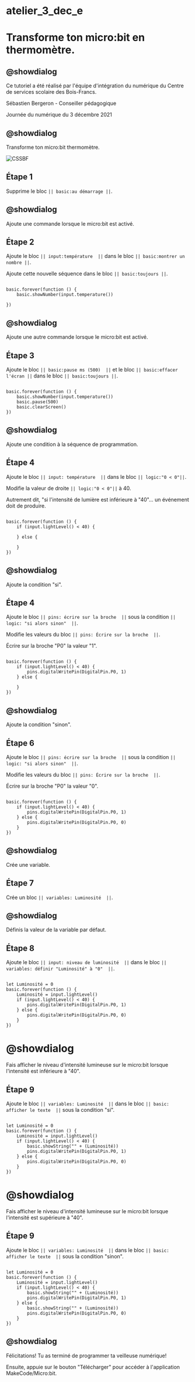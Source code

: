 # atelier_3_dec_e

# Transforme ton micro:bit en thermomètre.

## @showdialog 

Ce tutoriel a été réalisé par l'équipe d'intégration du numérique du Centre de services scolaire des Bois-Francs. 

Sébastien Bergeron - Conseiller pédagogique 

Journée du numérique du 3 décembre 2021

## @showdialog 

Transforme ton micro:bit thermomètre.
 
![CSSBF](https://github.com/sbergeroncp/mon-makecode/blob/master/atelier_c_7.jpg?raw=true) 

## Étape 1 

Supprime le bloc ``|| basic:au démarrage ||``. 


## @showdialog 

Ajoute une commande lorsque le micro:bit est activé. 

## Étape 2 

 Ajoute le bloc ``|| input:température  ||`` dans le bloc ``|| basic:montrer un nombre ||``.

 Ajoute cette nouvelle séquence dans le bloc ``|| basic:toujours ||``.


```blocks 

basic.forever(function () {
    basic.showNumber(input.temperature())
    
})

``` 

## @showdialog 

Ajoute une autre commande lorsque le micro:bit est activé. 

## Étape 3 

 Ajoute le bloc ``|| basic:pause ms (500)  ||`` et le bloc ``|| basic:effacer l'écran ||`` dans le bloc ``|| basic:toujours ||``.

 
```blocks 

basic.forever(function () {
    basic.showNumber(input.temperature())
    basic.pause(500)
    basic.clearScreen()
})

``` 

## @showdialog 

Ajoute une condition à la séquence de programmation.   

## Étape 4 
 
Ajoute le bloc ``|| input: température  ||`` dans le bloc ``|| logic:"0 < 0"||``. 
 
Modifie la valeur de droite ``|| logic:"0 < 0"||`` à 40.

Autrement dit, "si l'intensité de lumière est inférieure à "40"... un événement doit de produire.
 
```blocks 

basic.forever(function () {
    if (input.lightLevel() < 40) {
    	
    } else {
    	
    }
})

``` 

## @showdialog 

Ajoute la condition "si".   

## Étape 4 
 
Ajoute le bloc ``|| pins: écrire sur la broche  ||`` sous la condition ``|| logic: "si alors sinon"  ||``. 
 
Modifie les valeurs du bloc ``|| pins: Écrire sur la broche  ||``.

Écrire sur la broche "P0" la valeur "1".

 
```blocks 

basic.forever(function () {
    if (input.lightLevel() < 40) {
        pins.digitalWritePin(DigitalPin.P0, 1)
    } else {
    	
    }
})

``` 

## @showdialog 

Ajoute la condition "sinon".   

## Étape 6 
 
Ajoute le bloc ``|| pins: écrire sur la broche  ||`` sous la condition ``|| logic: "si alors sinon"  ||``. 
 
Modifie les valeurs du bloc ``|| pins: Écrire sur la broche  ||``.

Écrire sur la broche "P0" la valeur "0".

 
```blocks 

basic.forever(function () {
    if (input.lightLevel() < 40) {
        pins.digitalWritePin(DigitalPin.P0, 1)
    } else {
        pins.digitalWritePin(DigitalPin.P0, 0)
    }
})

``` 

## @showdialog 

Crée une variable.   

## Étape 7 
 
Crée un bloc ``|| variables: Luminosité  ||``.
 
 
## @showdialog 

Définis la valeur de la variable par défaut.   

## Étape 8
 
Ajoute le bloc ``|| input: niveau de luminosité  ||`` dans le bloc ``|| variables: définir "Luminosité" à "0"  ||``.

```blocks 

let Luminosité = 0
basic.forever(function () {
    Luminosité = input.lightLevel()
    if (input.lightLevel() < 40) {
        pins.digitalWritePin(DigitalPin.P0, 1)
    } else {
        pins.digitalWritePin(DigitalPin.P0, 0)
    }
})

``` 

# @showdialog 

Fais afficher le niveau d'intensité lumineuse sur le micro:bit lorsque l'intensité est inférieure à "40".    

## Étape 9
 
Ajoute le bloc ``|| variables: Luminosité  ||`` dans le bloc ``|| basic: afficher le texte  ||`` sous la condition "si".

```blocks 

let Luminosité = 0
basic.forever(function () {
    Luminosité = input.lightLevel()
    if (input.lightLevel() < 40) {
        basic.showString("" + (Luminosité))
        pins.digitalWritePin(DigitalPin.P0, 1)
    } else {
        pins.digitalWritePin(DigitalPin.P0, 0)
    }
})

``` 

# @showdialog 

Fais afficher le niveau d'intensité lumineuse sur le micro:bit lorsque l'intensité est supérieure à "40".    

## Étape 9
 
Ajoute le bloc ``|| variables: Luminosité  ||`` dans le bloc ``|| basic: afficher le texte  ||`` sous la condition "sinon".

```blocks 

let Luminosité = 0
basic.forever(function () {
    Luminosité = input.lightLevel()
    if (input.lightLevel() < 40) {
        basic.showString("" + (Luminosité))
        pins.digitalWritePin(DigitalPin.P0, 1)
    } else {
        basic.showString("" + (Luminosité))
        pins.digitalWritePin(DigitalPin.P0, 0)
    }
})

``` 

## @showdialog 

Félicitations! Tu as terminé de programmer ta veilleuse numérique! 

Ensuite, appuie sur le bouton "Télécharger" pour accéder à l'application MakeCode/Micro:bit.

